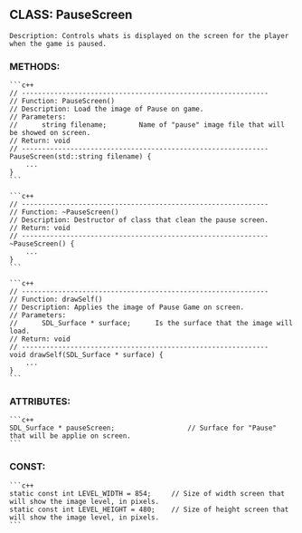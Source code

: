 ## CLASS: PauseScreen
	Description: Controls whats is displayed on the screen for the player when the game is paused.
	
### METHODS:
	```c++
	// -------------------------------------------------------------  
	// Function: PauseScreen()  
	// Description: Load the image of Pause on game.
	// Parameters:
	//		string filename;		Name of "pause" image file that will be showed on screen.
	// Return: void  
	// -------------------------------------------------------------  
	PauseScreen(std::string filename) {
		...
	}
	```  
	
	```c++
	// -------------------------------------------------------------  
	// Function: ~PauseScreen()  
	// Description: Destructor of class that clean the pause screen.
	// Return: void  
	// -------------------------------------------------------------  
    ~PauseScreen() {
		...
	}
	```  
	
	```c++
	// -------------------------------------------------------------  
	// Function: drawSelf()  
	// Description: Applies the image of Pause Game on screen.
	// Parameters:
	//		SDL_Surface * surface;		Is the surface that the image will load.
	// Return: void  
	// -------------------------------------------------------------  
	void drawSelf(SDL_Surface * surface) {
		...
	}
	```  

### ATTRIBUTES:
	```c++
	SDL_Surface * pauseScreen;					// Surface for "Pause" that will be applie on screen.
	```  
	
### CONST:
	```c++
	static const int LEVEL_WIDTH = 854;		// Size of width screen that will show the image level, in pixels.
    static const int LEVEL_HEIGHT = 480;	// Size of height screen that will show the image level, in pixels.
	```